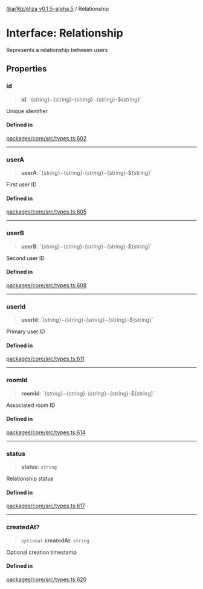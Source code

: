 [@ai16z/eliza v0.1.5-alpha.5](../index.md) / Relationship

# Interface: Relationship

Represents a relationship between users

## Properties

### id

> **id**: \`$\{string\}-$\{string\}-$\{string\}-$\{string\}-$\{string\}\`

Unique identifier

#### Defined in

[packages/core/src/types.ts:602](https://github.com/roschler/eliza/blob/main/packages/core/src/types.ts#L602)

***

### userA

> **userA**: \`$\{string\}-$\{string\}-$\{string\}-$\{string\}-$\{string\}\`

First user ID

#### Defined in

[packages/core/src/types.ts:605](https://github.com/roschler/eliza/blob/main/packages/core/src/types.ts#L605)

***

### userB

> **userB**: \`$\{string\}-$\{string\}-$\{string\}-$\{string\}-$\{string\}\`

Second user ID

#### Defined in

[packages/core/src/types.ts:608](https://github.com/roschler/eliza/blob/main/packages/core/src/types.ts#L608)

***

### userId

> **userId**: \`$\{string\}-$\{string\}-$\{string\}-$\{string\}-$\{string\}\`

Primary user ID

#### Defined in

[packages/core/src/types.ts:611](https://github.com/roschler/eliza/blob/main/packages/core/src/types.ts#L611)

***

### roomId

> **roomId**: \`$\{string\}-$\{string\}-$\{string\}-$\{string\}-$\{string\}\`

Associated room ID

#### Defined in

[packages/core/src/types.ts:614](https://github.com/roschler/eliza/blob/main/packages/core/src/types.ts#L614)

***

### status

> **status**: `string`

Relationship status

#### Defined in

[packages/core/src/types.ts:617](https://github.com/roschler/eliza/blob/main/packages/core/src/types.ts#L617)

***

### createdAt?

> `optional` **createdAt**: `string`

Optional creation timestamp

#### Defined in

[packages/core/src/types.ts:620](https://github.com/roschler/eliza/blob/main/packages/core/src/types.ts#L620)
